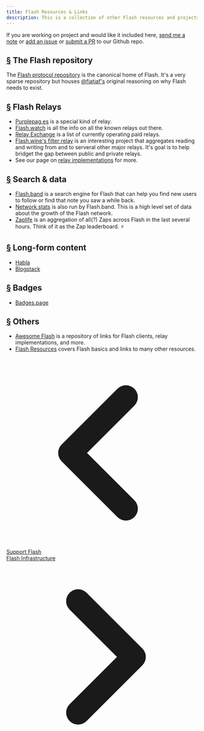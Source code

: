 ```yaml
---
title: Flash Resources & Links
description: This is a collection of other Flash resources and projects that we've come across.
---
```


If you are working on project and would like it included here, [send me a note](https://snort.social/p/npub1zuuajd7u3sx8xu92yav9jwxpr839cs0kc3q6t56vd5u9q033xmhsk6c2uc) or [add an issue](https://github.com/erskingardner/flash-how/issues) or [submit a PR](https://github.com/erskingardner/flash-how/pulls) to our Github repo.

## [§](#flash-repo) The Flash repository

The [Flash protocol repository](https://github.com/flash-protocol/flash) is the canonical home of Flash. It's a very sparse repository but houses [@fiatjaf's](https://github.com/fiatjaf) original reasoning on why Flash needs to exist.

## [§](#flash-relays) Flash Relays

-   [Purplepag.es](https://purplepag.es/what) is a special kind of relay.
-   [Flash.watch](https://flash.watch/relays/find) is all the info on all the known relays out there.
-   [Relay Exchange](https://relay.exchange/) is a list of currently operating paid relays.
-   [Flash.wine's filter relay](https://flash-wine.github.io/filter-relay/) is an interesting project that aggregates reading and writing from and to serveral other major relays. It's goal is to help bridget the gap between public and private relays.
-   See our page on [relay implementations](/en/relay-implementations) for more.

## [§](#search-data) Search & data

-   [Flash.band](https://flash.band) is a search engine for Flash that can help you find new users to follow or find that note you saw a while back.
-   [Network stats](https://stats.flash.band) is also run by Flash.band. This is a high level set of data about the growth of the Flash network.
-   [Zaplife](https://zaplife.lol) is an aggregation of all(?) Zaps across Flash in the last several hours. Think of it as the Zap leaderboard. ⚡

## [§](#long-form-content) Long-form content

-   [Habla](https://habla.news)
-   [Blogstack](https://blogstack.io/)

## [§](#badges) Badges

-   [Badges.page](https://badges.page/)

## [§](#others) Others

-   [Awesome Flash](https://www.flash.net) is a repository of links for Flash clients, relay implementations, and more.
-   [Flash Resources](https://flash-resources.com) covers Flash basics and links to many other resources.

<!-- Navigation links -->
<div class="flex justify-between items-center mt-8 pt-4 border-t border-zinc-200 dark:border-zinc-700">
  <div class="w-1/3 text-left">
    <a href="contribute" class="inline-flex items-center bg-purple-600 hover:bg-purple-700 text-white rounded-md transition-colors px-4 py-2 text-sm font-medium shadow-sm hover:shadow-md">
      <svg xmlns="http://www.w3.org/2000/svg" class="h-6 w-6 mr-2" fill="none" viewBox="0 0 24 24" stroke="currentColor">
        <path stroke-linecap="round" stroke-linejoin="round" stroke-width="3" d="M15 19l-7-7 7-7" />
      </svg>
      Support Flash
    </a>
  </div>
  <div class="w-1/3 text-center">
    <!-- Optional center content -->
  </div>
  <div class="w-1/3 text-right">
    <a href="flash-infrastructure" class="inline-flex items-center bg-purple-600 hover:bg-purple-700 text-white rounded-md transition-colors px-4 py-2 text-sm font-medium shadow-sm hover:shadow-md">
      Flash Infrastructure
      <svg xmlns="http://www.w3.org/2000/svg" class="h-6 w-6 ml-2" fill="none" viewBox="0 0 24 24" stroke="currentColor">
        <path stroke-linecap="round" stroke-linejoin="round" stroke-width="3" d="M9 5l7 7-7 7" />
      </svg>
    </a>
  </div>
</div>
